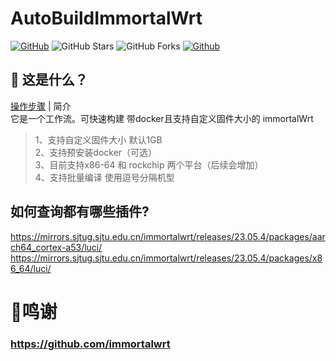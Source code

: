 # AutoBuildImmortalWrt
[![GitHub](https://img.shields.io/github/license/cmunfun/AutoBuildImmortalWrt.svg?label=LICENSE&logo=github&logoColor=%20)](https://github.com/cmunfun/AutoBuildImmortalWrt/blob/master/LICENSE)
![GitHub Stars](https://img.shields.io/github/stars/cmunfun/AutoBuildImmortalWrt.svg?style=flat&logo=appveyor&label=Stars&logo=github)
![GitHub Forks](https://img.shields.io/github/forks/cmunfun/AutoBuildImmortalWrt.svg?style=flat&logo=appveyor&label=Forks&logo=github) [![Github](https://img.shields.io/badge/RELEASE:AutoBuildImmortalWrt-123456?logo=github&logoColor=fff&labelColor=green&style=flat)](https://github.com/cmunfun/AutoBuildImmortalWrt/releases)

## 🤔 这是什么？
[操作步骤](README.md) | 简介 <br>
它是一个工作流。可快速构建 带docker且支持自定义固件大小的 immortalWrt
> 1、支持自定义固件大小 默认1GB <br>
> 2、支持预安装docker（可选）<br>
> 3、目前支持x86-64 和 rockchip 两个平台（后续会增加）<br>
> 4、支持批量编译 使用逗号分隔机型
## 如何查询都有哪些插件?
https://mirrors.sjtug.sjtu.edu.cn/immortalwrt/releases/23.05.4/packages/aarch64_cortex-a53/luci/ <br>
https://mirrors.sjtug.sjtu.edu.cn/immortalwrt/releases/23.05.4/packages/x86_64/luci/ 

# 🌟鸣谢
### https://github.com/immortalwrt
